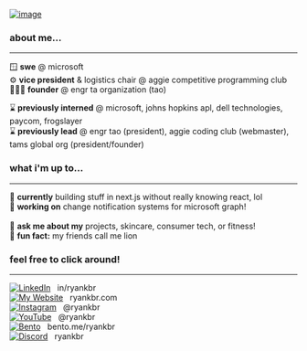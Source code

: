 <!--
![image](https://github.com/ryankbr/ryankbr/assets/73092944/f38b24d6-0af5-4d7a-8f77-49994db83552)<!-- 
<div align='center'>
    <a href="https://ryankbr.me">
        <img src="https://i.ibb.co/8xgV8sp/Wyan-Logo-HD.png" alt="RyanKbr" width="100">
    </a><br>
</div>

<h1 align='center'> hi! i'm ryan 🐯</h1> 
-->

<a href="https://ryankbr.com" target="_blank">![image](https://github.com/user-attachments/assets/df64730d-204c-4e23-bcac-0cbe40fc1909)</a>

### about me...
---
🪟 **swe** @ microsoft<br>
⚙️ **vice president** & logistics chair @ aggie competitive programming club<br>
👨🏾‍🏫 **founder** @ engr ta organization (tao)<br>

⌛ **previously interned** @ microsoft, johns hopkins apl, dell technologies, paycom, frogslayer<br>
⌛ **previously lead** @ engr tao (president), aggie coding club (webmaster), tams global org (president/founder)

### what i'm up to...
---
<!-- 🤝 **looking for** 2025 new grad swe roles! <br> -->
🔬 **currently** building stuff in next.js without really knowing react, lol<br>
🌱 **working on** change notification systems for microsoft graph!<br>
<br>
💬 **ask me about my** projects, skincare, consumer tech, or fitness!<br>
🦁 **fun fact:** my friends call me lion
 

### feel free to click around!
---
[![LinkedIn](https://cdn-icons-png.flaticon.com/24/3536/3536505.png)](https://linkedin.com/in/ryankbr) &nbsp; in/ryankbr <br>
[![My Website](https://creatorspace.imgix.net/users/clknie60v04gks501idqzjvve/GlawgzQmAIY1lEXJ-97A0DAB3-DD84-400F-A7EE-43610493A379.jpg?w=24&h=24)](https://ryankbr.me) &nbsp; ryankbr.com <br>
[![Instagram](https://cdn-icons-png.flaticon.com/24/3955/3955027.png)](https://instagram.com/ryankbr) &nbsp; @ryankbr <br>
[![YouTube](https://cdn-icons-png.flaticon.com/24/1384/1384060.png)](https://youtube.com/@ryankbr) &nbsp; @ryankbr <br>
[![Bento](https://cdn-icons-png.flaticon.com/24/8710/8710174.png)](https://bento.me/ryankbr)  &nbsp; bento.me/ryankbr <br>
[![Discord](https://cdn-icons-png.flaticon.com/24/5968/5968756.png)](https://discord.com/users/283467779951034368)  &nbsp; ryankbr <br>



</div>


<!--
### i used to be a...<br>
---
💡 officer & **webmaster** @ aggie coding club<br>
🐸 swe @ frogslayer<br>
✈️ swe & ml intern @ jhuapl<br>
💵 technology summer engagement program intern @ paycom<br>
💻 emerge scholar @ dell technologies<br>
⛺️ project manager @ leetcamp<br><br>
-->
